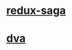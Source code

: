# [redux-saga](https://redux-saga-in-chinese.js.org/)

# [dva](https://github.com/dvajs/dva/blob/master/README_zh-CN.md)